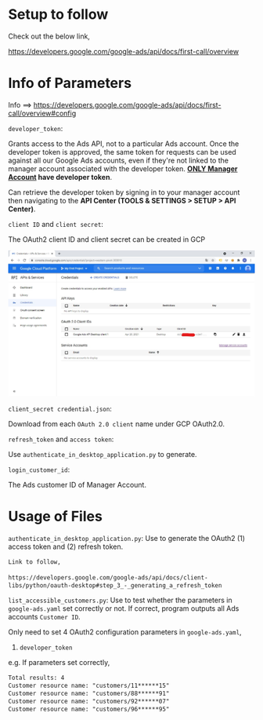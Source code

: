 # Setup to follow

Check out the below link,

https://developers.google.com/google-ads/api/docs/first-call/overview

# Info of Parameters 

Info ==> https://developers.google.com/google-ads/api/docs/first-call/overview#config



`developer_token`:

Grants access to the Ads API, not to a particular Ads account. Once the developer token is approved, the same token for requests can be used against all our Google Ads accounts, even if they're not linked to the manager account associated with the developer token.
**<u>ONLY Manager Account</u> have developer token**.

Can retrieve the developer token by signing in to your manager account then navigating to the **API Center (TOOLS & SETTINGS > SETUP > API Center)**.



`client ID` and `client secret`:

The OAuth2 client ID and client secret can be created in GCP 

<img src="img\gcp-credential.jpg" style="zoom:50%;" /> 



`client_secret credential.json`:

Download from each `OAuth 2.0 client` name under GCP OAuth2.0.



`refresh_token` and `access token`:

Use `authenticate_in_desktop_application.py` to generate.



`login_customer_id`:

The Ads customer ID of Manager Account. 



# Usage of Files

`authenticate_in_desktop_application.py`:   Use to generate the OAuth2 (1) access token and (2) refresh token.

    Link to follow,
    
    https://developers.google.com/google-ads/api/docs/client-libs/python/oauth-desktop#step_3_-_generating_a_refresh_token

`list_accessible_customers.py`: Use to test whether the parameters in `google-ads.yaml` set correctly or not. If correct, program outputs all Ads accounts `Customer ID`. 

Only need to set 4 OAuth2 configuration parameters in `google-ads.yaml`,
1. `developer_token`

e.g. If parameters set correctly,

    Total results: 4
    Customer resource name: "customers/11******15"
    Customer resource name: "customers/88******91"
    Customer resource name: "customers/92******07"
    Customer resource name: "customers/96******95"


